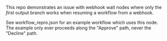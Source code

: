 This repo demonstrates an issue with webhook wait nodes where only the *first* output branch works when resuming a workflow from a webhook.

See workflow_repro.json for an example workflow which uses this node. The example only ever proceeds along the "Approve" path, never the "Decline" path.